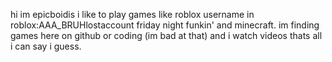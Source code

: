 hi im  epicboidis i like to play games like roblox username in roblox:AAA_BRUHlostaccount friday night funkin' and minecraft. im finding games here on github or coding (im bad at that) and i watch videos thats all i can say i guess.
